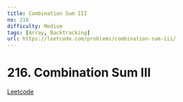 ```yaml
---
title: Combination Sum III
no: 216
difficulty: Medium
tags: [Array, Backtracking]
url: https://leetcode.com/problems/combination-sum-iii/
---
```


# 216. Combination Sum III

[Leetcode](https://leetcode.com/problems/combination-sum-iii/)

